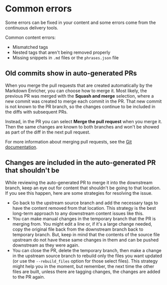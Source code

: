 <!--
# Copyright 2022, 2024 IBM Inc. All rights reserved
# SPDX-License-Identifier: Apache2.0
# Last updated: 2024-08-08
-->


# Common errors
Some errors can be fixed in your content and some errors come from the continuous delivery tools.

Common content errors:
- Mismatched tags
- Nested tags that aren't being removed properly
- Missing snippets in `.md` files or the `phrases.json` file


## Old commits show in auto-generated PRs
When you merge the pull requests that are created automatically by the Markdown Enricher, you can choose how to merge it. Most likely, the previous PR was merged with the **Squash and merge** selection, where a new commit was created to merge each commit in the PR. That new commit is not known to the PR branch, so the changes continue to be included in the diffs with subsequent PRs.

Instead, in the PR you can select **Merge the pull request** when you merge it. Then the same changes are known to both branches and won't be showed as part of the diff in the next pull request. 

For more information about merging pull requests, see the [Git documentation](https://docs.github.com/en/pull-requests/collaborating-with-pull-requests/incorporating-changes-from-a-pull-request/about-pull-request-merges).

## Changes are included in the auto-generated PR that shouldn't be

While reviewing the auto-generated PR to merge it into the downstream branch, keep an eye out for content that shouldn't be going to that location. If you see this happen, here are some strategies for resolving the issue.

- Go back to the upstream source branch and add the necessary tags to have the content removed from that location. This strategy is the best long-term approach to any downstream content issues like this.
- You can make manual changes in the temporary branch that the PR is merging from. You might edit a line or, if it's a large change needed, copy the original file back from the downstream branch back to temporary branch. But, keep in mind that the contents of the source file upstream do not have these same changes in them and can be pushed downstream as they were again.
- You can close the PR, delete the temporary branch, then make a change in the upstream source branch to rebuild only the files you want updated (or use the `--rebuild_files` option for those select files). This strategy might help you in the moment, but remember, the next time the other files are built, unless there are tagging changes, the changes are added to the PR again.
